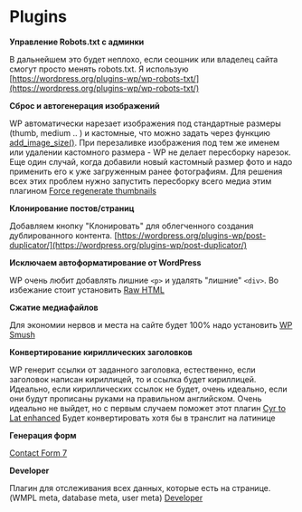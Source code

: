 # Plugins

**Управление Robots.txt с админки**

В дальнейшем это будет неплохо, если сеошник или владелец сайта смогут просто менять robots.txt. Я использую [https://wordpress.org/plugins-wp/wp-robots-txt/](https://wordpress.org/plugins-wp/wp-robots-txt/)

**Сброс и автогенерация изображений**

WP автоматически нарезает изображения под стандартные размеры (thumb, medium .. ) и кастомные, что можно задать через функцию [add_image_size()](https://developer.wordpress.org/reference/functions/add_image_size/). При перезаливке изображения под тем же именем или удалении кастомного размера - WP не делает пересборку нарезок. Еще один случай, когда добавили новый кастомный размер фото и надо применить его к уже загруженным ранее фотографиям. Для решения всех этих проблем нужно запустить пересборку всего медиа этим плагином
[Force regenerate thumbnails](https://wordpress.org/plugins/force-regenerate-thumbnails/)

**Клонирование постов/страниц**

Добавляем кнопку "Клонировать" для облегченного создания дублированного контента. [https://wordpress.org/plugins-wp/post-duplicator/](https://wordpress.org/plugins-wp/post-duplicator/)

**Исключаем автоформатирование от WordPress**

WP очень любит добавлять лишние `<p>` и удалять "лишние" `<div>`. Во избежание стоит установить [Raw HTML](https://wordpress.org/plugins-wp/raw-html/)

**Сжатие медиафайлов**

Для экономии нервов и места на сайте будет 100% надо установить [WP Smush](https://wordpress.org/plugins-wp/wp-smushit/)

**Конвертирование кириллических заголовков**

WP генерит ссылки от заданного заголовка, естественно, если заголовок написан кириллицей, то и ссылка будет кириллицей. Идеально, если кириллических ссылок не будет, очень идеально, если они будут прописаны руками на правильном английском. Очень идеально не выйдет, но с первым случаем поможет этот плагин [Cyr to Lat enhanced](https://ru.wordpress.org/plugins/cyr3lat/)
Будет конвертировать хотя бы в транслит на латинице

**Генерация форм**

[Contact Form 7](https://contactform7.com/)

**Developer**

Плагин для отслеживания всех данных, которые есть на странице. (WMPL meta, database meta, user meta)
[Developer](https://ru.wordpress.org/plugins/developer/)

